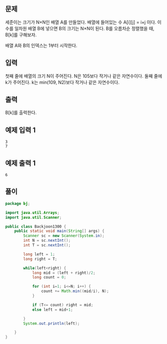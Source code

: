 ## 문제
세준이는 크기가 N×N인 배열 A를 만들었다. 배열에 들어있는 수 A[i][j] = i×j 이다. 이 수를 일차원 배열 B에 넣으면 B의 크기는 N×N이 된다. B를 오름차순 정렬했을 때, B[k]를 구해보자.

배열 A와 B의 인덱스는 1부터 시작한다.

## 입력
첫째 줄에 배열의 크기 N이 주어진다. N은 105보다 작거나 같은 자연수이다. 둘째 줄에 k가 주어진다. k는 min(109, N2)보다 작거나 같은 자연수이다.

## 출력
B[k]를 출력한다.

## 예제 입력 1 
```
3
7
```

## 예제 출력 1 
```
6
```

## 풀이
```java
package bj;

import java.util.Arrays;
import java.util.Scanner;

public class Backjoon1300 {
	public static void main(String[] args) {
		Scanner sc = new Scanner(System.in);
		int N = sc.nextInt();
		int T = sc.nextInt();

		long left = 1;
		long right = T;

		while(left<right) {
			long mid = (left + right)/2;
			long count = 0;

			for (int i=1; i<=N; i++) {
				count += Math.min((mid/i), N);
			}

			if (T<= count) right = mid;
			else left = mid+1;

		}
		System.out.println(left);

	}
}

```
